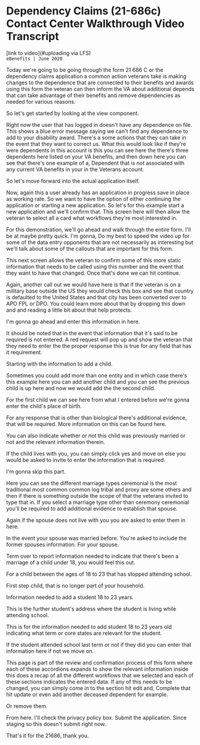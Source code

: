 # Dependency Claims (21-686c) Contact Center Walkthrough Video Transcript
[link to video](#uploading via LFS)   
`eBenefits | June 2020`

Today we're going to be going through the form 21 686 C or the dependency claims application a common action veterans take is making changes to the dependence that are connected to their benefits and awards using this form the veteran can then inform the VA about additional depends that can take advantage of their benefits and remove dependencies as needed for various reasons. 

So let's get started by looking at the view component. 

Right now the user that has logged in doesn't have any dependence on file. This shows a blue error message saying we can't find any dependence to add to your disability award. There's a some actions that they can take in the event that they want to correct us. What this would look like if they're were dependents in this account is this you can see here the there's three dependents here listed on your VA benefits, and then down here you can see that there's one example of a, Dependent that is not associated with any current VA benefits in your in the Veterans account. 

So let's move forward into the actual application itself. 

Now, again this a user already has an application in progress save in place as working rate. So we want to have the option of either continuing the application or starting a new application. So let's for this example start a new application and we'll confirm that. This screen here will then allow the veteran to select all a card what workflows they're most interested in. 

For this demonstration, we'll go ahead and walk through the entire form. I'll be at maybe pretty quick. I'm gonna, Do my best to speed the video up for some of the data entry opponents that are not necessarily as interesting but we'll talk about some of the callouts that are important for this form. 

This next screen allows the veteran to confirm some of this more static information that needs to be called using this number and the event that they want to have that changed. Once that's done we can hit continue. 

Again, another call out we would have here is that if the veteran is on a military base outside the US they would check this box and see that country is defaulted to the United States and that city has been converted over to APO FPL or DPO. You could learn more about that by dropping this down and and reading a little bit about that help protects. 

I'm gonna go ahead and enter this information in here. 

It should be noted that in the event that information that it's said to be required is not entered. A red request will pop up and show the veteran that they need to enter the the proper response this is true for any field that has it requirement. 

Starting with the information to add a child. 

Sometimes you could add more than one entity and in which case there's this example here you can add another child and you can see the previous child is up here and now we would add the the second child. 

For the first child we can see here from what I entered before we're gonna enter the child's place of birth. 

For any response that is other than biological there's additional evidence, that will be required. More information on this can be found here. 

You can also indicate whether or not this child was previously married or not and the relevant information therein. 

If the child lives with you, you can simply click yes and move on else you would be asked to invite to enter the information that is required. 

I'm gonna skip this part. 

Here you can see the different marriage types ceremonial is the most traditional most common common log tribal and proxy are some others and then if there is something outside the scope of that the veterans invited to type that in. If you select a marriage type other than ceremony ceremonial you'll be required to add additional evidence to establish that spouse. 

Again if the spouse does not live with you you are asked to enter them in here. 

In the event your spouse was married before. You're asked to include the former spouses information. For your spouse. 

Term over to report information needed to indicate that there's been a marriage of a child under 18, you would feel this out. 

For a child between the ages of 18 to 23 that has stopped attending school. 

First step child, that is no longer part of your household. 

Information needed to add a student 18 to 23 years. 

This is the further student's address where the student is living while attending school. 

This is for the information needed to add student 18 to 23 years old indicating what term or core states are relevant for the student. 

If the student attended school last term or not if they did you can enter that information here if not we move on. 

This page is part of the review and confirmation process of this form where each of these accordions expands to show the relevant information inside this does a recap of all the different workflows that we selected and each of these sections indicates the entered data. If any of this needs to be changed, you can simply come in to the section hit edit and, Complete that hit update or even add another deceased dependent for example. 

Or remove them. 

From here. I'll check the privacy policy box. Submit the application. Since staging so this doesn't submit right now. 

That's it for the 21686, thank you.
